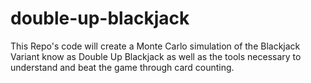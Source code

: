 # double-up-blackjack
This Repo's code will create a Monte Carlo simulation of the Blackjack Variant know as Double Up Blackjack as well as the tools necessary to understand and beat the game through card counting.
